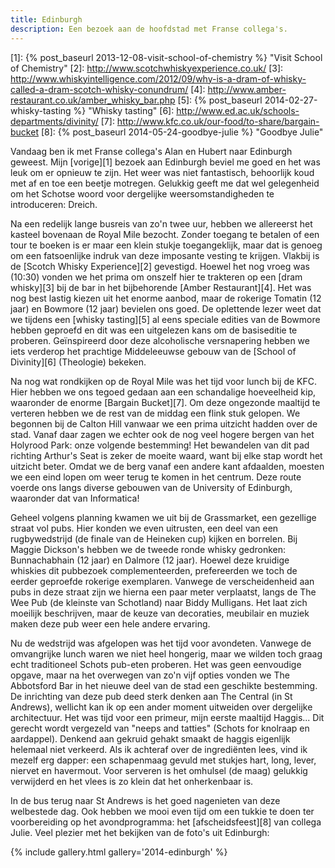 ```yaml
---
title: Edinburgh
description: Een bezoek aan de hoofdstad met Franse collega's.
---
```

[1]: {% post_baseurl 2013-12-08-visit-school-of-chemistry %} "Visit School of Chemistry"
[2]: http://www.scotchwhiskyexperience.co.uk/
[3]: http://www.whiskyintelligence.com/2012/09/why-is-a-dram-of-whisky-called-a-dram-scotch-whisky-conundrum/
[4]: http://www.amber-restaurant.co.uk/amber_whisky_bar.php
[5]: {% post_baseurl 2014-02-27-whisky-tasting %} "Whisky tasting"
[6]: http://www.ed.ac.uk/schools-departments/divinity/
[7]: http://www.kfc.co.uk/our-food/to-share/bargain-bucket
[8]: {% post_baseurl 2014-05-24-goodbye-julie %} "Goodbye Julie"

Vandaag ben ik met Franse collega's Alan en Hubert naar Edinburgh geweest. Mijn [vorige][1] bezoek aan Edinburgh beviel me goed en het was leuk om er opnieuw te zijn. Het weer was niet fantastisch, behoorlijk koud met af en toe een beetje motregen. Gelukkig geeft me dat wel gelegenheid om het Schotse woord voor dergelijke weersomstandigheden te introduceren: Dreich.

Na een redelijk lange busreis van zo'n twee uur, hebben we allereerst het kasteel bovenaan de Royal Mile bezocht. Zonder toegang te betalen of een tour te boeken is er maar een klein stukje toegangeklijk, maar dat is genoeg om een fatsoenlijke indruk van deze imposante vesting te krijgen. Vlakbij is de [Scotch Whisky Experience][2] gevestigd. Hoewel het nog vroeg was (10:30) vonden we het prima om onszelf hier te trakteren op een [dram whisky][3] bij de bar in het bijbehorende [Amber Restaurant][4]. Het was nog best lastig kiezen uit het enorme aanbod, maar de rokerige Tomatin (12 jaar) en Bowmore (12 jaar) bevielen ons goed. De oplettende lezer weet dat we tijdens een [whisky tasting][5] al eens speciale edities van de Bowmore hebben geproefd en dit was een uitgelezen kans om de basiseditie te proberen. Geïnspireerd door deze alcoholische versnapering hebben we iets verderop het prachtige Middeleeuwse gebouw van de [School of Divinity][6] (Theologie) bekeken.

Na nog wat rondkijken op de Royal Mile was het tijd voor lunch bij de KFC. Hier hebben we ons tegoed gedaan aan een schandalige hoeveelheid kip, waaronder de enorme [Bargain Bucket][7]. Om deze ongezonde maaltijd te verteren hebben we de rest van de middag een flink stuk gelopen. We begonnen bij de Calton Hill vanwaar we een prima uitzicht hadden over de stad. Vanaf daar zagen we echter ook de nog veel hogere bergen van het Holyrood Park: onze volgende bestemming! Het bewandelen van dit pad richting Arthur's Seat is zeker de moeite waard, want bij elke stap wordt het uitzicht beter. Omdat we de berg vanaf een andere kant afdaalden, moesten we een eind lopen om weer terug te komen in het centrum. Deze route voerde ons langs diverse gebouwen van de University of Edinburgh, waaronder dat van Informatica!

Geheel volgens planning kwamen we uit bij de Grassmarket, een gezellige straat vol pubs. Hier konden we even uitrusten, een deel van een rugbywedstrijd (de finale van de Heineken cup) kijken en borrelen. Bij Maggie Dickson's hebben we de tweede ronde whisky gedronken: Bunnachabhain (12 jaar) en Dalmore (12 jaar). Hoewel deze kruidige whiskies dit pubbezoek complementeerden, prefereerden we toch de eerder geproefde rokerige exemplaren. Vanwege de verscheidenheid aan pubs in deze straat zijn we hierna een paar meter verplaatst, langs de The Wee Pub (de kleinste van Schotland) naar Biddy Mulligans. Het laat zich moeilijk beschrijven, maar de keuze van decoraties, meubilair en muziek maken deze pub weer een hele andere ervaring.

Nu de wedstrijd was afgelopen was het tijd voor avondeten. Vanwege de omvangrijke lunch waren we niet heel hongerig, maar we wilden toch graag echt traditioneel Schots pub-eten proberen. Het was geen eenvoudige opgave, maar na het overwegen van zo'n vijf opties vonden we The Abbotsford Bar in het nieuwe deel van de stad een geschikte bestemming. De inrichting van deze pub deed sterk denken aan The Central (in St Andrews), wellicht kan ik op een ander moment uitweiden over dergelijke architectuur. Het was tijd voor een primeur, mijn eerste maaltijd Haggis... Dit gerecht wordt vergezeld van "neeps and tatties" (Schots for knolraap en aardappel). Denkend aan gekruid gehakt smaakt de haggis eigenlijk helemaal niet verkeerd. Als ik achteraf over de ingrediënten lees, vind ik mezelf erg dapper: een schapenmaag gevuld met stukjes hart, long, lever, niervet en havermout. Voor serveren is het omhulsel (de maag) gelukkig verwijderd en het vlees is zo klein dat het onherkenbaar is.

In de bus terug naar St Andrews is het goed nagenieten van deze welbestede dag. Ook hebben we mooi even tijd om een tukkie te doen ter voorbereiding op het avondprogramma: het [afscheidsfeest][8] van collega Julie. Veel plezier met het bekijken van de foto's uit Edinburgh:

{% include gallery.html gallery='2014-edinburgh' %}